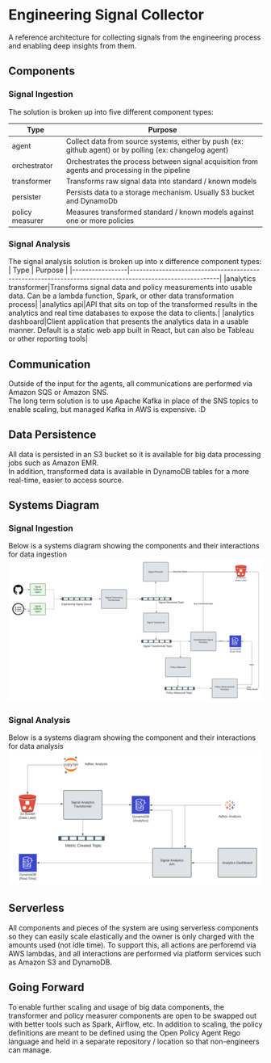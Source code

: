 # Engineering Signal Collector
A reference architecture for collecting signals from the engineering process and enabling deep insights from them.

## Components
### Signal Ingestion
The solution is broken up into five different component types:

| Type            | Purpose                                                                                                 |
|-----------------|---------------------------------------------------------------------------------------------------------|
| agent           | Collect data from source systems, either by push (ex: github agent) or by polling (ex: changelog agent) |
| orchestrator    | Orchestrates the process between signal acquisition from agents and processing in the pipeline          |
| transformer     | Transforms raw signal data into standard / known models                                                 |
| persister       | Persists data to a storage mechanism.  Usually S3 bucket and DynamoDb                                   |
| policy measurer | Measures transformed standard / known models against one or more policies                               |

### Signal Analysis
The signal analysis solution is broken up into x difference component types:
| Type            | Purpose                                                                                                 |
|-----------------|---------------------------------------------------------------------------------------------------------|
|analytics transformer|Transforms signal data and policy measurements into usable data.  Can be a lambda function, Spark, or other data transformation process|
|analytics api|API that sits on top of the transformed results in the analytics and real time databases to expose the data to clients.|
|analytics dashboard|Client application that presents the analytics data in a usable manner.  Default is a static web app built in React, but can also be Tableau or other reporting tools|

## Communication
Outside of the input for the agents, all communications are performed via Amazon SQS or Amazon SNS.  
The long term solution is to use Apache Kafka in place of the SNS topics to enable scaling, but managed Kafka in AWS is expensive. :D

## Data Persistence
All data is persisted in an S3 bucket so it is available for big data processing jobs such as Amazon EMR.  
In addition, transformed data is available in DynamoDB tables for a more real-time, easier to access source.

## Systems Diagram
### Signal Ingestion
Below is a systems diagram showing the components and their interactions for data ingestion
![system diagram](docs/engineering-signal-collector.png "Title")

### Signal Analysis
Below is a systems diagram showing the component and their interactions for data analysis
![system diagram](docs/engineering-signal-collector_analysis.png "Title")

## Serverless
All components and pieces of the system are using serverless components so they can easily scale elastically and the owner is only charged with the amounts used (not idle time).
To support this, all actions are perforemd via AWS lambdas, and all interactions are performed via platform services such as Amazon S3 and DynamoDB.

## Going Forward
To enable further scaling and usage of big data components, the transformer and policy measurer components are open to be swapped out with better tools such as Spark, Airflow, etc.
In addition to scaling, the policy definitions are meant to be defined using the Open Policy Agent Rego language and held in a separate repository / location so that non-engineers can manage.
